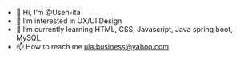 - 👋 Hi, I’m @Usen-ita
- 👀 I’m interested in UX/UI Design
- 🌱 I’m currently learning HTML, CSS, Javascript, Java spring boot, MySQL
- 📫 How to reach me uia.business@yahoo.com

<!---
Usen-ita/Usen-ita is a ✨ special ✨ repository because its `README.md` (this file) appears on your GitHub profile.
You can click the Preview link to take a look at your changes.
--->
